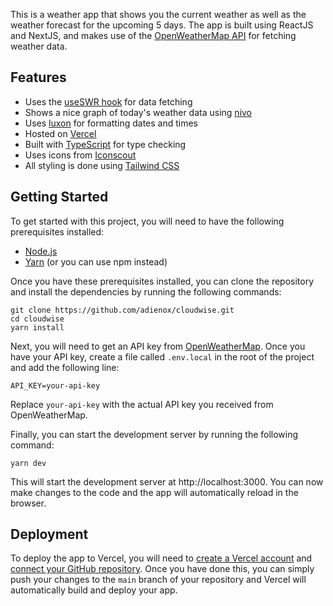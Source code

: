This is a weather app that shows you the current weather as well as the weather forecast for the upcoming 5 days. The app is built using ReactJS and NextJS, and makes use of the [OpenWeatherMap API](https://openweathermap.org/api) for fetching weather data.

## Features
- Uses the [useSWR hook](https://swr.vercel.app/) for data fetching
- Shows a nice graph of today's weather data using [nivo](https://nivo.rocks/)
- Uses [luxon](https://moment.github.io/luxon/) for formatting dates and times
- Hosted on [Vercel](https://vercel.com/)
- Built with [TypeScript](https://www.typescriptlang.org/) for type checking
- Uses icons from [Iconscout](https://iconscout.com/)
- All styling is done using [Tailwind CSS](https://tailwindcss.com/)

## Getting Started

To get started with this project, you will need to have the following prerequisites installed:
- [Node.js](https://nodejs.org/)
- [Yarn](https://yarnpkg.com/) (or you can use npm instead)

Once you have these prerequisites installed, you can clone the repository and install the dependencies by running the following commands:

```
git clone https://github.com/adienox/cloudwise.git
cd cloudwise
yarn install
```


Next, you will need to get an API key from [OpenWeatherMap](https://openweathermap.org/api). Once you have your API key, create a file called `.env.local` in the root of the project and add the following line:

```
API_KEY=your-api-key
```

Replace `your-api-key` with the actual API key you received from OpenWeatherMap.

Finally, you can start the development server by running the following command:

```
yarn dev
```


This will start the development server at http://localhost:3000. You can now make changes to the code and the app will automatically reload in the browser.

## Deployment

To deploy the app to Vercel, you will need to [create a Vercel account](https://vercel.com/) and [connect your GitHub repository](https://vercel.com/docs/v2/git-integrations/vercel-for-github). Once you have done this, you can simply push your changes to the `main` branch of your repository and Vercel will automatically build and deploy your app.

